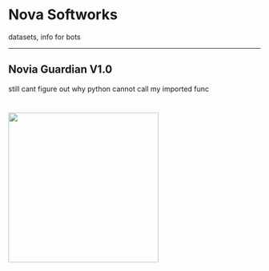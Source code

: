 # Nova Softworks
datasets, info for bots

---

## Novia Guardian V1.0
still cant figure out why python cannot call my imported func
<h1 align="">
  <img src="https://cdn.discordapp.com/attachments/1020738304183914596/1059910494548410479/35WRcX7YAAAAASUVORK5CYII.png" width="300" height="300"></img>
</h1>
